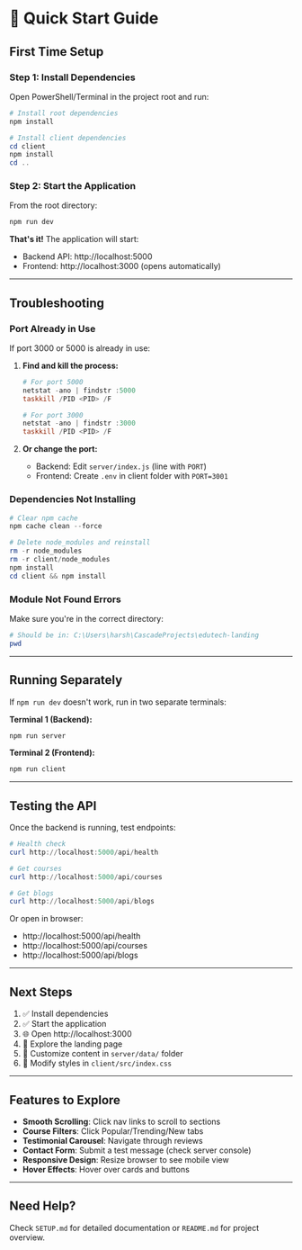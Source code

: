 # 🚀 Quick Start Guide

## First Time Setup

### Step 1: Install Dependencies

Open PowerShell/Terminal in the project root and run:

```powershell
# Install root dependencies
npm install

# Install client dependencies
cd client
npm install
cd ..
```

### Step 2: Start the Application

From the root directory:

```powershell
npm run dev
```

**That's it!** The application will start:
- Backend API: http://localhost:5000
- Frontend: http://localhost:3000 (opens automatically)

---

## Troubleshooting

### Port Already in Use

If port 3000 or 5000 is already in use:

1. **Find and kill the process:**
   ```powershell
   # For port 5000
   netstat -ano | findstr :5000
   taskkill /PID <PID> /F
   
   # For port 3000
   netstat -ano | findstr :3000
   taskkill /PID <PID> /F
   ```

2. **Or change the port:**
   - Backend: Edit `server/index.js` (line with `PORT`)
   - Frontend: Create `.env` in client folder with `PORT=3001`

### Dependencies Not Installing

```powershell
# Clear npm cache
npm cache clean --force

# Delete node_modules and reinstall
rm -r node_modules
rm -r client/node_modules
npm install
cd client && npm install
```

### Module Not Found Errors

Make sure you're in the correct directory:
```powershell
# Should be in: C:\Users\harsh\CascadeProjects\edutech-landing
pwd
```

---

## Running Separately

If `npm run dev` doesn't work, run in two separate terminals:

**Terminal 1 (Backend):**
```powershell
npm run server
```

**Terminal 2 (Frontend):**
```powershell
npm run client
```

---

## Testing the API

Once the backend is running, test endpoints:

```powershell
# Health check
curl http://localhost:5000/api/health

# Get courses
curl http://localhost:5000/api/courses

# Get blogs
curl http://localhost:5000/api/blogs
```

Or open in browser:
- http://localhost:5000/api/health
- http://localhost:5000/api/courses
- http://localhost:5000/api/blogs

---

## Next Steps

1. ✅ Install dependencies
2. ✅ Start the application
3. 🌐 Open http://localhost:3000
4. 🎨 Explore the landing page
5. 📝 Customize content in `server/data/` folder
6. 🎨 Modify styles in `client/src/index.css`

---

## Features to Explore

- **Smooth Scrolling**: Click nav links to scroll to sections
- **Course Filters**: Click Popular/Trending/New tabs
- **Testimonial Carousel**: Navigate through reviews
- **Contact Form**: Submit a test message (check server console)
- **Responsive Design**: Resize browser to see mobile view
- **Hover Effects**: Hover over cards and buttons

---

## Need Help?

Check `SETUP.md` for detailed documentation or `README.md` for project overview.

